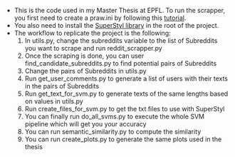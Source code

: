 - This is the code used in my Master Thesis at EPFL. To run the scrapper, you first need to create a praw.ini by following this [tutorial](https://praw.readthedocs.io/en/stable/getting_started/configuration/prawini.html).
- You also need to install the [SuperStyl library](https://github.com/SupervisedStylometry/SuperStyl) in the root of the project.
- The workflow to replicate the project is the following:
  1. In utils.py, change the subreddits variable to the list of Subreddits you want to scrape and run reddit_scrapper.py
  2. Once the scraping is done, you can user find_candidate_subreddits.py to find potential pairs of Subreddits
  3. Change the pairs of Subreddits in utils.py
  4. Run get_user_comments.py to generate a list of users with their texts in the pairs of Subreddits
  5. Run get_text_for_svm.py to generate texts of the same lengths based on values in utils.py
  6. Run create_files_for_svm.py to get the txt files to use with SuperStyl
  7. You can finally run do_all_svms.py to execute the whole SVM pipeline which will get you your accuracy
  8. You can run semantic_similarity.py to compute the similarity
  9. You can run create_plots.py to generate the same plots used in the thesis

